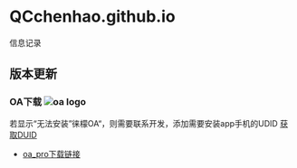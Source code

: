 # QCchenhao.github.io
信息记录
## 版本更新
### OA下载 ![oa logo](https://qcchenhao.github.io/oa_pro/57.png "oa logo") 
若显示“无法安装”徕檬OA“，则需要联系开发，添加需要安装app手机的UDID
[获取DUID](https://www.pgyer.com/tools/udid)
* [oa_pro下载链接](itms-services://?action=download-manifest&url=https://qcchenhao.github.io/oa_pro/manifest.plist "点击安装即可安装") 


